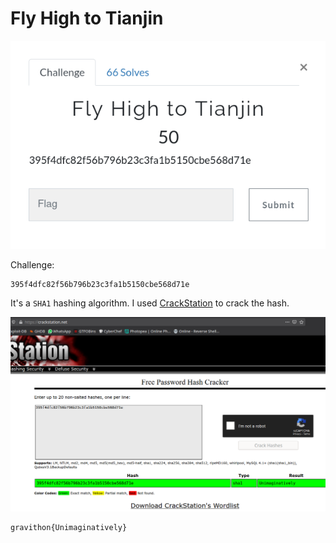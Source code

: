 # Fly High to Tianjin

![](img/1.png)

Challenge:
```
395f4dfc82f56b796b23c3fa1b5150cbe568d71e
```

It's a `SHA1` hashing algorithm. I used [CrackStation](https://crackstation.net/) to crack the hash.

![](img/2.png)

```
gravithon{Unimaginatively}
```
